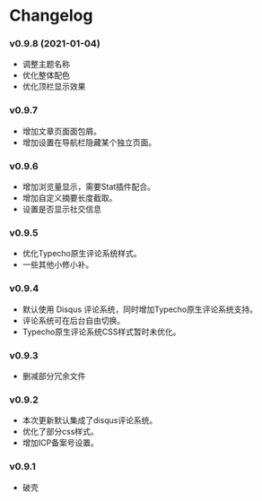 # Changelog

### v0.9.8   (2021-01-04)

- 调整主题名称
- 优化整体配色
- 优化顶栏显示效果

### v0.9.7

- 增加文章页面面包屑。
- 增加设置在导航栏隐藏某个独立页面。

### v0.9.6

- 增加浏览量显示，需要Stat插件配合。
- 增加自定义摘要长度截取。
- 设置是否显示社交信息

### v0.9.5

- 优化Typecho原生评论系统样式。
- 一些其他小修小补。

### v0.9.4

- 默认使用 Disqus 评论系统，同时增加Typecho原生评论系统支持。
- 评论系统可在后台自由切换。
- Typecho原生评论系统CSS样式暂时未优化。

### v0.9.3

- 删减部分冗余文件

### v0.9.2

- 本次更新默认集成了disqus评论系统。
- 优化了部分css样式。
- 增加ICP备案号设置。

### v0.9.1

- 破壳
